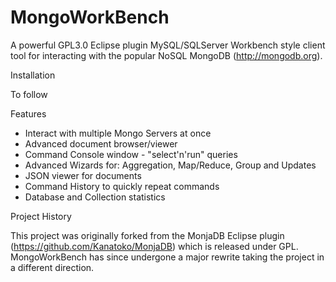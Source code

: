 MongoWorkBench
=======

A powerful GPL3.0 Eclipse plugin MySQL/SQLServer Workbench style client tool for interacting with the popular NoSQL MongoDB (http://mongodb.org).  

Installation

To follow

Features

* Interact with multiple Mongo Servers at once
* Advanced document browser/viewer
* Command Console window - "select'n'run" queries
* Advanced Wizards for: Aggregation, Map/Reduce, Group and Updates
* JSON viewer for documents
* Command History to quickly repeat commands
* Database and Collection statistics

Project History

This project was originally forked from the MonjaDB Eclipse plugin (https://github.com/Kanatoko/MonjaDB) which is released under GPL.
MongoWorkBench has since undergone a major rewrite taking the project in a different direction.